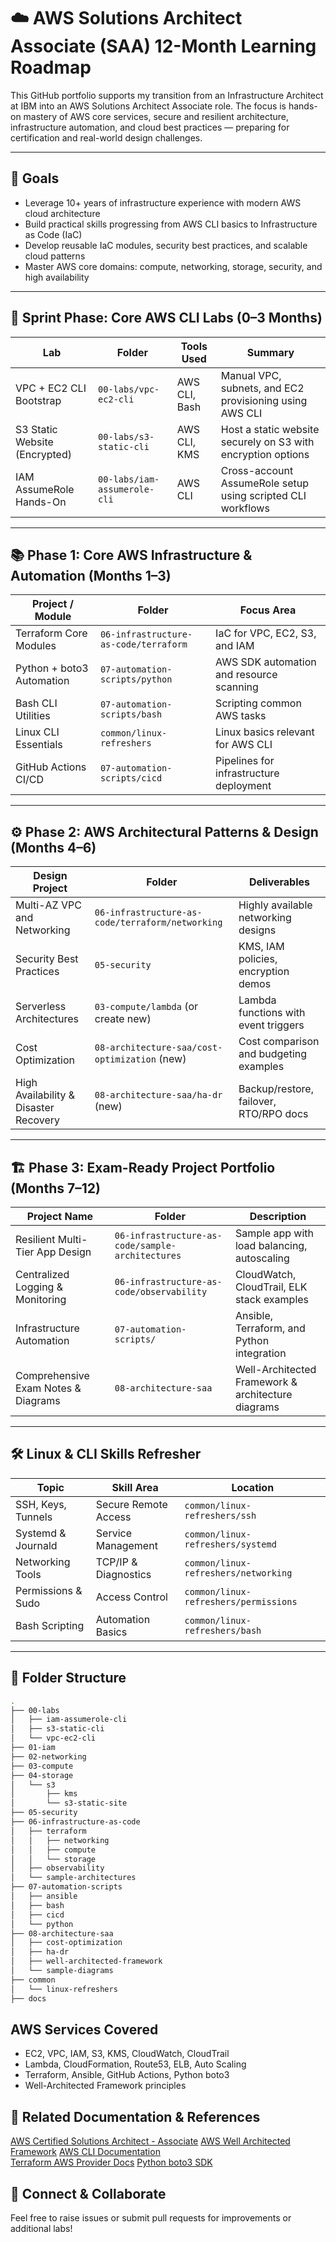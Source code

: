 # ☁️ AWS Solutions Architect Associate (SAA) 12-Month Learning Roadmap

This GitHub portfolio supports my transition from an Infrastructure Architect at IBM into an AWS Solutions Architect Associate role. The focus is hands-on mastery of AWS core services, secure and resilient architecture, infrastructure automation, and cloud best practices — preparing for certification and real-world design challenges.

---

## 🎯 Goals

- Leverage 10+ years of infrastructure experience with modern AWS cloud architecture  
- Build practical skills progressing from AWS CLI basics to Infrastructure as Code (IaC)  
- Develop reusable IaC modules, security best practices, and scalable cloud patterns  
- Master AWS core domains: compute, networking, storage, security, and high availability  

---

## 🧭 Sprint Phase: Core AWS CLI Labs (0–3 Months)

| Lab                              | Folder                       | Tools Used        | Summary                                                        |
|---------------------------------|------------------------------|-------------------|----------------------------------------------------------------|
| VPC + EC2 CLI Bootstrap         | `00-labs/vpc-ec2-cli`         | AWS CLI, Bash     | Manual VPC, subnets, and EC2 provisioning using AWS CLI       |
| S3 Static Website (Encrypted)   | `00-labs/s3-static-cli`       | AWS CLI, KMS      | Host a static website securely on S3 with encryption options  |
| IAM AssumeRole Hands-On          | `00-labs/iam-assumerole-cli`  | AWS CLI           | Cross-account AssumeRole setup using scripted CLI workflows   |

---

## 📚 Phase 1: Core AWS Infrastructure & Automation (Months 1–3)

| Project / Module                 | Folder                                 | Focus Area                          |
|--------------------------------|---------------------------------------|-----------------------------------|
| Terraform Core Modules          | `06-infrastructure-as-code/terraform` | IaC for VPC, EC2, S3, and IAM      |
| Python + boto3 Automation       | `07-automation-scripts/python`         | AWS SDK automation and resource scanning |
| Bash CLI Utilities              | `07-automation-scripts/bash`           | Scripting common AWS tasks         |
| Linux CLI Essentials            | `common/linux-refreshers`               | Linux basics relevant for AWS CLI  |
| GitHub Actions CI/CD            | `07-automation-scripts/cicd`           | Pipelines for infrastructure deployment |

---

## ⚙️ Phase 2: AWS Architectural Patterns & Design (Months 4–6)

| Design Project                   | Folder                                  | Deliverables                        |
|---------------------------------|-----------------------------------------|-----------------------------------|
| Multi-AZ VPC and Networking     | `06-infrastructure-as-code/terraform/networking` | Highly available networking designs |
| Security Best Practices         | `05-security`                            | KMS, IAM policies, encryption demos|
| Serverless Architectures        | `03-compute/lambda` (or create new)     | Lambda functions with event triggers|
| Cost Optimization               | `08-architecture-saa/cost-optimization` (new) | Cost comparison and budgeting examples |
| High Availability & Disaster Recovery | `08-architecture-saa/ha-dr` (new)        | Backup/restore, failover, RTO/RPO docs |

---

## 🏗️ Phase 3: Exam-Ready Project Portfolio (Months 7–12)

| Project Name                     | Folder                                     | Description                        |
|---------------------------------|--------------------------------------------|----------------------------------|
| Resilient Multi-Tier App Design | `06-infrastructure-as-code/sample-architectures` | Sample app with load balancing, autoscaling |
| Centralized Logging & Monitoring| `06-infrastructure-as-code/observability`  | CloudWatch, CloudTrail, ELK stack examples |
| Infrastructure Automation       | `07-automation-scripts/`                    | Ansible, Terraform, and Python integration |
| Comprehensive Exam Notes & Diagrams | `08-architecture-saa`                      | Well-Architected Framework & architecture diagrams |

---

## 🛠️ Linux & CLI Skills Refresher

| Topic              | Skill Area         | Location                    |
|--------------------|--------------------|-----------------------------|
| SSH, Keys, Tunnels  | Secure Remote Access| `common/linux-refreshers/ssh`|
| Systemd & Journald  | Service Management | `common/linux-refreshers/systemd` |
| Networking Tools    | TCP/IP & Diagnostics| `common/linux-refreshers/networking` |
| Permissions & Sudo  | Access Control     | `common/linux-refreshers/permissions` |
| Bash Scripting     | Automation Basics   | `common/linux-refreshers/bash` |

---

## 📂 Folder Structure

```bash
.
├── 00-labs
│   ├── iam-assumerole-cli
│   ├── s3-static-cli
│   └── vpc-ec2-cli
├── 01-iam
├── 02-networking
├── 03-compute
├── 04-storage
│   └── s3
│       ├── kms
│       └── s3-static-site
├── 05-security
├── 06-infrastructure-as-code
│   ├── terraform
│   │   ├── networking
│   │   ├── compute
│   │   └── storage
│   ├── observability
│   └── sample-architectures
├── 07-automation-scripts
│   ├── ansible
│   ├── bash
│   ├── cicd
│   └── python
├── 08-architecture-saa
│   ├── cost-optimization
│   ├── ha-dr
│   ├── well-architected-framework
│   └── sample-diagrams
├── common
│   └── linux-refreshers
├── docs
```

## AWS Services Covered
- EC2, VPC, IAM, S3, KMS, CloudWatch, CloudTrail
- Lambda, CloudFormation, Route53, ELB, Auto Scaling
- Terraform, Ansible, GitHub Actions, Python boto3
- Well-Architected Framework principles

## 📎 Related Documentation & References
[AWS Certified Solutions Architect - Associate](https://aws.amazon.com/certification/certified-solutions-architect-associate/)
[AWS Well Architected Framework](https://aws.amazon.com/architecture/well-architected/)
[AWS CLI Documentation](https://docs.aws.amazon.com/cli/latest/)\
[Terraform AWS Provider Docs](https://registry.terraform.io/providers/hashicorp/aws/latest/docs)
[Python boto3 SDK](https://boto3.amazonaws.com/v1/documentation/api/latest/index.html)

## 👋 Connect & Collaborate
Feel free to raise issues or submit pull requests for improvements or additional labs!